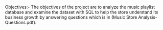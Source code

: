 Objectives:-
The objectives of the project are to analyze the music playlist database and examine the dataset with SQL to help the store understand its business growth by answering questions which is in (Music Store Analysis-Questions.pdf).



